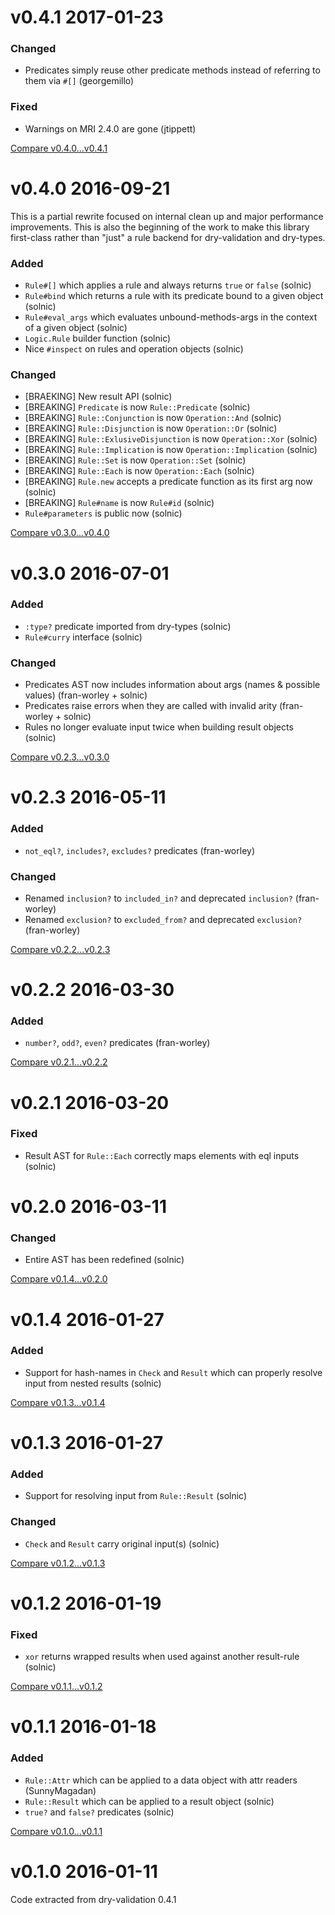 # v0.4.1 2017-01-23

### Changed

* Predicates simply reuse other predicate methods instead of referring to them via `#[]` (georgemillo)

### Fixed

* Warnings on MRI 2.4.0 are gone (jtippett)

[Compare v0.4.0...v0.4.1](https://github.com/dryrb/dry-logic/compare/v0.4.0...v0.4.1)

# v0.4.0 2016-09-21

This is a partial rewrite focused on internal clean up and major performance improvements. This is also the beginning of the work to make this library first-class rather than "just" a rule backend for dry-validation and dry-types.

### Added

* `Rule#[]` which applies a rule and always returns `true` or `false` (solnic)
* `Rule#bind` which returns a rule with its predicate bound to a given object (solnic)
* `Rule#eval_args` which evaluates unbound-methods-args in the context of a given object (solnic)
* `Logic.Rule` builder function (solnic)
* Nice `#inspect` on rules and operation objects (solnic)

### Changed

* [BRAEKING] New result API (solnic)
* [BREAKING] `Predicate` is now `Rule::Predicate` (solnic)
* [BREAKING] `Rule::Conjunction` is now `Operation::And` (solnic)
* [BREAKING] `Rule::Disjunction` is now `Operation::Or` (solnic)
* [BREAKING] `Rule::ExlusiveDisjunction` is now `Operation::Xor` (solnic)
* [BREAKING] `Rule::Implication` is now `Operation::Implication` (solnic)
* [BREAKING] `Rule::Set` is now `Operation::Set` (solnic)
* [BREAKING] `Rule::Each` is now `Operation::Each` (solnic)
* [BREAKING] `Rule.new` accepts a predicate function as its first arg now (solnic)
* [BREAKING] `Rule#name` is now `Rule#id` (solnic)
* `Rule#parameters` is public now (solnic)

[Compare v0.3.0...v0.4.0](https://github.com/dryrb/dry-logic/compare/v0.3.0...v0.4.0)

# v0.3.0 2016-07-01

### Added

* `:type?` predicate imported from dry-types (solnic)
* `Rule#curry` interface (solnic)

### Changed

* Predicates AST now includes information about args (names & possible values) (fran-worley + solnic)
* Predicates raise errors when they are called with invalid arity (fran-worley + solnic)
* Rules no longer evaluate input twice when building result objects (solnic)

[Compare v0.2.3...v0.3.0](https://github.com/dryrb/dry-logic/compare/v0.2.3...v0.3.0)

# v0.2.3 2016-05-11

### Added

* `not_eql?`, `includes?`, `excludes?` predicates (fran-worley)

### Changed

* Renamed `inclusion?` to `included_in?` and deprecated `inclusion?` (fran-worley)
* Renamed `exclusion?` to `excluded_from?` and deprecated `exclusion?` (fran-worley)

[Compare v0.2.2...v0.2.3](https://github.com/dryrb/dry-logic/compare/v0.2.2...v0.2.3)

# v0.2.2 2016-03-30

### Added

* `number?`, `odd?`, `even?` predicates (fran-worley)

[Compare v0.2.1...v0.2.2](https://github.com/dryrb/dry-logic/compare/v0.2.1...v0.2.2)

# v0.2.1 2016-03-20

### Fixed

* Result AST for `Rule::Each` correctly maps elements with eql inputs (solnic)

# v0.2.0 2016-03-11

### Changed

* Entire AST has been redefined (solnic)

[Compare v0.1.4...v0.2.0](https://github.com/dryrb/dry-logic/compare/v0.1.4...v0.2.0)

# v0.1.4 2016-01-27

### Added

* Support for hash-names in `Check` and `Result` which can properly resolve input
  from nested results (solnic)

[Compare v0.1.3...v0.1.4](https://github.com/dryrb/dry-logic/compare/v0.1.3...v0.1.4)

# v0.1.3 2016-01-27

### Added

* Support for resolving input from `Rule::Result` (solnic)

### Changed

* `Check` and `Result` carry original input(s) (solnic)

[Compare v0.1.2...v0.1.3](https://github.com/dryrb/dry-logic/compare/v0.1.2...v0.1.3)

# v0.1.2 2016-01-19

### Fixed

* `xor` returns wrapped results when used against another result-rule (solnic)

[Compare v0.1.1...v0.1.2](https://github.com/dryrb/dry-logic/compare/v0.1.1...v0.1.2)

# v0.1.1 2016-01-18

### Added

* `Rule::Attr` which can be applied to a data object with attr readers (SunnyMagadan)
* `Rule::Result` which can be applied to a result object (solnic)
* `true?` and `false?` predicates (solnic)

[Compare v0.1.0...v0.1.1](https://github.com/dryrb/dry-logic/compare/v0.1.0...v0.1.1)

# v0.1.0 2016-01-11

Code extracted from dry-validation 0.4.1
